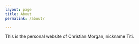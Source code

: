 ```yaml
---
layout: page
title: About
permalink: /about/

---
```


This is the personal website of Christian Morgan, nickname Titi. 
